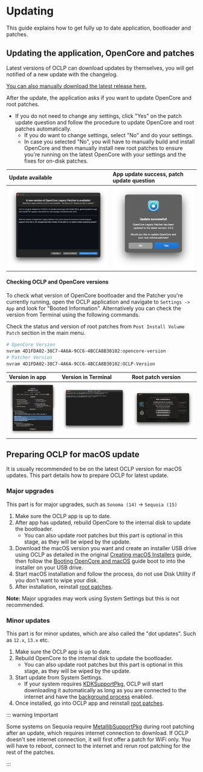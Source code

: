 # Updating

This guide explains how to get fully up to date application, bootloader and patches.

## Updating the application, OpenCore and patches

Latest versions of OCLP can download updates by themselves, you will get notified of a new update with the changelog.

[You can also manually download the latest release here.](https://github.com/dortania/OpenCore-Legacy-Patcher/releases)

After the update, the application asks if you want to update OpenCore and root patches. 

* If you do not need to change any settings, click "Yes" on the patch update question and follow the procedure to update OpenCore and root patches automatically.
   * If you do want to change settings, select "No" and do your settings.
   * In case you selected "No", you will have to manually build and install OpenCore and then manually install new root patches to ensure you're running on the latest OpenCore with your settings and the fixes for on-disk patches. 


| Update available | App update success, patch update question |
| :--- | :--- |
| <img src="./images/OCLP_Update_Available.png" alt="Update Available" width="500" /> | <img src="./images/OCLP_Update_Successful.png" alt="Update Successful" width="400" /> | 


#### Checking OCLP and OpenCore versions

To check what version of OpenCore bootloader and the Patcher you're currently running, open the OCLP application and navigate to `Settings -> App` and look for "Booted Information". Alternatively you can check the version from Terminal using the following commands.

Check the status and version of root patches from `Post Install Volume Patch` section in the main menu.

```bash
# OpenCore Version
nvram 4D1FDA02-38C7-4A6A-9CC6-4BCCA8B30102:opencore-version
# Patcher Version
nvram 4D1FDA02-38C7-4A6A-9CC6-4BCCA8B30102:OCLP-Version
```


| Version in app | Version in Terminal |  Root patch version |
| :--- | :--- | :--- |
| <img src="./images/OCLP_Booted_Version.png" alt="Build start" width="600" /> | <img src="./images/oclp-version.png" alt="OCLP version" width="900" /> | <img src="./images/OCLP_Root_Patch_Version.png" alt="Root Patch Version" width="900" /> |


## Preparing OCLP for macOS update

It is usually recommended to be on the latest OCLP version for macOS updates. This part details how to prepare OCLP for latest update.

### Major upgrades 

This part is for major upgrades, such as `Sonoma (14)` -> `Sequoia (15)`

1. Make sure the OCLP app is up to date. 
2. After app has updated, rebuild OpenCore to the internal disk to update the bootloader. 
   * You can also update root patches but this part is optional in this stage, as they will be wiped by the update.
2. Download the macOS version you want and create an installer USB drive using OCLP as detailed in the original [Creating macOS Installers](https://dortania.github.io/OpenCore-Legacy-Patcher/INSTALLER.html) guide, then follow the [Booting OpenCore and macOS](https://dortania.github.io/OpenCore-Legacy-Patcher/BOOT.html) guide boot to into the installer on your USB drive.
3. Start macOS installation and follow the process, do not use Disk Utility if you don't want to wipe your disk.
4. After installation, reinstall [root patches](https://dortania.github.io/OpenCore-Legacy-Patcher/POST-INSTALL.html#applying-post-install-volume-patches).

**Note:** Major upgrades may work using System Settings but this is not recommended.

### Minor updates

This part is for minor updates, which are also called the "dot updates". Such as `12.x`, `13.x` etc.

1. Make sure the OCLP app is up to date. 
2. Rebuild OpenCore to the internal disk to update the bootloader. 
   * You can also update root patches but this part is optional in this stage, as they will be wiped by the update.
3. Start update from System Settings.
    * If your system requires [KDKSupportPkg](https://dortania.github.io/OpenCore-Legacy-Patcher/POST-INSTALL.html#kdk-kernel-debug-kit), OCLP will start downloading it automatically as long as you are connected to the internet and have the [background process](https://dortania.github.io/OpenCore-Legacy-Patcher/PROCESS.html) enabled.
4. Once installed, go into OCLP app and reinstall [root patches](https://dortania.github.io/OpenCore-Legacy-Patcher/POST-INSTALL.html#applying-post-install-volume-patches).

::: warning Important

Some systems on Sequoia require [MetallibSupportPkg](https://dortania.github.io/OpenCore-Legacy-Patcher/POST-INSTALL.html#metallibsupportpkg) during root patching after an update, which requires internet connection to download. If OCLP doesn't see internet connection, it will first offer a patch for WiFi only. You will have to reboot, connect to the internet and rerun root patching for the rest of the patches.

:::





